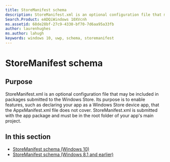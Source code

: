 ```yaml
---
title: StoreManifest schema
description: StoreManifest.xml is an optional configuration file that may be included in packages submitted to the Windows Store.
Search.Product: eADQiWindows 10XVcnh
ms.assetid: 68de28bf-27c9-4330-bf70-7d6aa95a33fb
author: laurenhughes
ms.author: lahugh
keywords: windows 10, uwp, schema, storemanifest
---
```


# StoreManifest schema


## Purpose


StoreManifest.xml is an optional configuration file that may be included in packages submitted to the Windows Store. Its purpose is to enable features, such as declaring your app as a Windows Store device app, that the AppxManifest.xml file does not cover. StoreManifest.xml is submitted with the app package and must be in the root folder of your app's main project.

## In this section


-   [StoreManifest schema (Windows 10)](storemanifestschema2015/schema-root.md)
-   [StoreManifest schema (Windows 8.1 and earlier)](storemanifestschema2010/schema-root.md)

 

 




